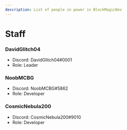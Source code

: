 ```yaml
---
description: List of people in power in BlockMagicDev
---
```


# Staff

### DavidGlitch04

* Discord: DavidGlitch04#0001
* Role: Leader

### NoobMCBG

* Discord: NoobMCBG#5862
* Role: Developer

### CosmicNebula200

* Discord: CosmicNebula200#9010
* Role: Developer
